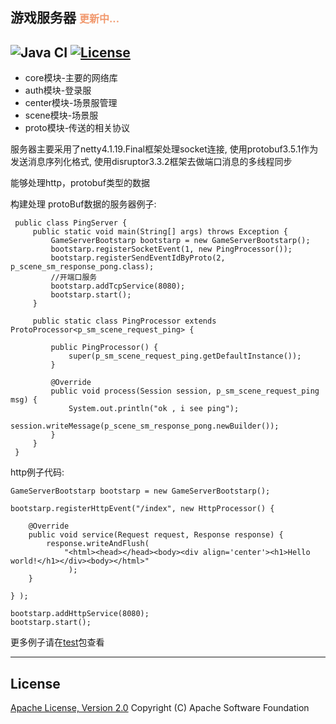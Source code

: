 ## 游戏服务器  <font color=#f1986d size=3>更新中...</font>
![Java CI](https://github.com/jiayaoguang/gameserver/workflows/Java%20CI/badge.svg)
[![License](https://img.shields.io/badge/license-Apache%202-4EB1BA.svg)](https://www.apache.org/licenses/LICENSE-2.0.html)
------
* core模块-主要的网络库
* auth模块-登录服
* center模块-场景服管理
* scene模块-场景服
* proto模块-传送的相关协议
	
服务器主要采用了netty4.1.19.Final框架处理socket连接,
使用protobuf3.5.1作为发送消息序列化格式,
使用disruptor3.3.2框架去做端口消息的多线程同步

能够处理http，protobuf类型的数据

构建处理 protoBuf数据的服务器例子:
>
     public class PingServer {
         public static void main(String[] args) throws Exception {
             GameServerBootstarp bootstarp = new GameServerBootstarp();
             bootstarp.registerSocketEvent(1, new PingProcessor());
             bootstarp.registerSendEventIdByProto(2, p_scene_sm_response_pong.class);
             //开端口服务
             bootstarp.addTcpService(8080);
             bootstarp.start();
         }
     
         public static class PingProcessor extends ProtoProcessor<p_sm_scene_request_ping> {
     
             public PingProcessor() {
                 super(p_sm_scene_request_ping.getDefaultInstance());
             }
     
             @Override
             public void process(Session session, p_sm_scene_request_ping msg) {
                 System.out.println("ok , i see ping");
                 session.writeMessage(p_scene_sm_response_pong.newBuilder());
             }
         }
     }

http例子代码:
>
    GameServerBootstarp bootstarp = new GameServerBootstarp();
    
    bootstarp.registerHttpEvent("/index", new HttpProcessor() {
    
        @Override
        public void service(Request request, Response response) {
            response.writeAndFlush( 
                "<html><head></head><body><div align='center'><h1>Hello world!</h1></div><body></html>"
                 ); 
        }
        
    } );
    
    bootstarp.addHttpService(8080);
    bootstarp.start();

更多例子请在[test](https://github.com/jiayaoguang/gameserver/tree/master/gameserver-test/src/main/java/org/jyg/gameserver/test)包查看

----------
## License
[Apache License, Version 2.0](http://www.apache.org/licenses/LICENSE-2.0.html) Copyright (C) Apache Software Foundation
	


